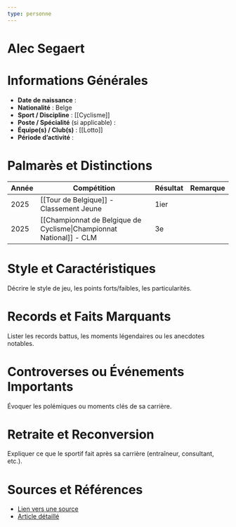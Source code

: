```yaml
---
type: personne
---
```


# Alec Segaert

# Informations Générales
- **Date de naissance** :  
- **Nationalité** :  Belge
- **Sport / Discipline** :  [[Cyclisme]]
- **Poste / Spécialité** (si applicable) :  
- **Équipe(s) / Club(s)** :  [[Lotto]]
- **Période d’activité** :  

# Palmarès et Distinctions
| Année | Compétition                                                         | Résultat | Remarque |
| ----- | ------------------------------------------------------------------- | -------- | -------- |
| 2025  | [[Tour de Belgique]] - Classement Jeune                             | 1ier     |          |
| 2025  | [[Championnat de Belgique de Cyclisme\|Championnat National]] - CLM | 3e       |          |

# Style et Caractéristiques
Décrire le style de jeu, les points forts/faibles, les particularités.

# Records et Faits Marquants
Lister les records battus, les moments légendaires ou les anecdotes notables.

# Controverses ou Événements Importants
Évoquer les polémiques ou moments clés de sa carrière.

# Retraite et Reconversion
Expliquer ce que le sportif fait après sa carrière (entraîneur, consultant, etc.).

# Sources et Références
- [Lien vers une source](#)
- [Article détaillé](#)
